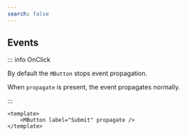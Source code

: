 ```yaml
---
search: false
---
```


## Events

::: info OnClick

By default the `MButton` stops event propagation.

When `propagate` is present, the event propagates normally.

:::

```vue
<template>
	<MButton label="Submit" propagate />
</template>
```
